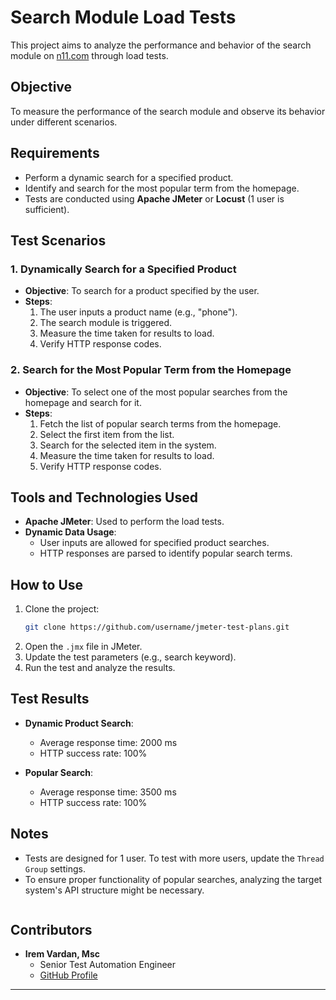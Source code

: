 # Search Module Load Tests

This project aims to analyze the performance and behavior of the search module on [n11.com](https://www.n11.com/) through load tests.

## Objective
To measure the performance of the search module and observe its behavior under different scenarios.

## Requirements
- Perform a dynamic search for a specified product.
- Identify and search for the most popular term from the homepage.
- Tests are conducted using **Apache JMeter** or **Locust** (1 user is sufficient).

## Test Scenarios

### 1. Dynamically Search for a Specified Product
- **Objective**: To search for a product specified by the user.
- **Steps**:
  1. The user inputs a product name (e.g., "phone").
  2. The search module is triggered.
  3. Measure the time taken for results to load.
  4. Verify HTTP response codes.

### 2. Search for the Most Popular Term from the Homepage
- **Objective**: To select one of the most popular searches from the homepage and search for it.
- **Steps**:
  1. Fetch the list of popular search terms from the homepage.
  2. Select the first item from the list.
  3. Search for the selected item in the system.
  4. Measure the time taken for results to load.
  5. Verify HTTP response codes.

## Tools and Technologies Used
- **Apache JMeter**: Used to perform the load tests.
- **Dynamic Data Usage**:
  - User inputs are allowed for specified product searches.
  - HTTP responses are parsed to identify popular search terms.

## How to Use
1. Clone the project:
   ```bash
   git clone https://github.com/username/jmeter-test-plans.git
   ```
2. Open the `.jmx` file in JMeter.
3. Update the test parameters (e.g., search keyword).
4. Run the test and analyze the results.

## Test Results
- **Dynamic Product Search**:
  - Average response time: 2000 ms
  - HTTP success rate: 100%

- **Popular Search**:
  - Average response time: 3500 ms
  - HTTP success rate: 100%

## Notes
- Tests are designed for 1 user. To test with more users, update the `Thread Group` settings.
- To ensure proper functionality of popular searches, analyzing the target system's API structure might be necessary.

```
```
## **Contributors**

- **Irem Vardan, Msc**
    -  Senior Test Automation Engineer
    - [GitHub Profile](https://github.com/remvrdn)
---
